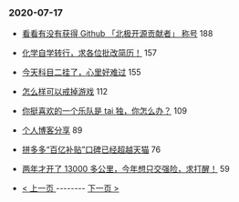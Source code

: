 ### 2020-07-17 
- [看看有没有获得 Github 「北极开源贡献者」 称号](https://www.v2ex.com/t/690791) 188
- [化学自学转行，求各位批改简历！](https://www.v2ex.com/t/690809) 157
- [今天科目二挂了，心里好难过](https://www.v2ex.com/t/690923) 155
- [怎么样可以戒掉游戏](https://www.v2ex.com/t/690760) 112
- [你挺喜欢的一个乐队是 tai 独，你怎么办？](https://www.v2ex.com/t/690817) 109
- [个人博客分享](https://www.v2ex.com/t/690710) 89
- [拼多多“百亿补贴”口碑已经超越天猫](https://www.v2ex.com/t/690764) 76
- [两年才开了 13000 多公里，今年想只交强险，求打醒！](https://www.v2ex.com/t/690825) 59 

- [ < 上一页 ](https://github.com/able8/v2ex-hot-record/blob/master/2020-07-16.md) -------- [ 下一页 > ](https://github.com/able8/v2ex-hot-record/blob/master/2020-07-18.md)